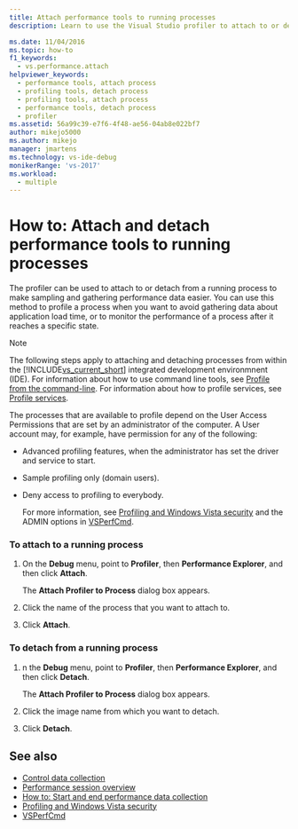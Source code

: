 ```yaml
---
title: Attach performance tools to running processes
description: Learn to use the Visual Studio profiler to attach to or detach from a running process to make sampling and gathering performance data easier.

ms.date: 11/04/2016
ms.topic: how-to
f1_keywords: 
  - vs.performance.attach
helpviewer_keywords: 
  - performance tools, attach process
  - profiling tools, detach process
  - profiling tools, attach process
  - performance tools, detach process
  - profiler
ms.assetid: 56a99c39-e7f6-4f48-ae56-04ab8e022bf7
author: mikejo5000
ms.author: mikejo
manager: jmartens
ms.technology: vs-ide-debug
monikerRange: 'vs-2017'
ms.workload: 
  - multiple
---
```

# How to: Attach and detach performance tools to running processes
The profiler can be used to attach to or detach from a running process to make sampling and gathering performance data easier. You can use this method to profile a process when you want to avoid gathering data about application load time, or to monitor the performance of a process after it reaches a specific state.

> [!NOTE]
> The following steps apply to attaching and detaching processes from within the [!INCLUDE[vs_current_short](../code-quality/includes/vs_current_short_md.md)] integrated development environmnent (IDE). For information about how to use command line tools, see [Profile from the command-line](../profiling/using-the-profiling-tools-from-the-command-line.md). For information about how to profile services, see [Profile services](../profiling/command-line-profiling-of-services.md).

 The processes that are available to profile depend on the User Access Permissions that are set by an administrator of the computer. A User account may, for example, have permission for any of the following:

- Advanced profiling features, when the administrator has set the driver and service to start.

- Sample profiling only (domain users).

- Deny access to profiling to everybody.

  For more information, see [Profiling and Windows Vista security](../profiling/profiling-and-windows-vista-security.md) and the ADMIN options in [VSPerfCmd](../profiling/vsperfcmd.md).

### To attach to a running process

1. On the **Debug** menu, point to **Profiler**, then **Performance Explorer**, and then click **Attach**.

     The **Attach Profiler to Process** dialog box appears.

2. Click the name of the process that you want to attach to.

3. Click **Attach**.

### To detach from a running process

1. n the **Debug** menu, point to **Profiler**, then **Performance Explorer**, and then click **Detach**.

     The **Attach Profiler to Process** dialog box appears.

2. Click the image name from which you want to detach.

3. Click **Detach**.

## See also
- [Control data collection](../profiling/controlling-data-collection.md)
- [Performance session overview](../profiling/performance-session-overview.md)
- [How to: Start and end performance data collection](../profiling/how-to-start-and-end-performance-data-collection.md)
- [Profiling and Windows Vista security](../profiling/profiling-and-windows-vista-security.md)
- [VSPerfCmd](../profiling/vsperfcmd.md)
